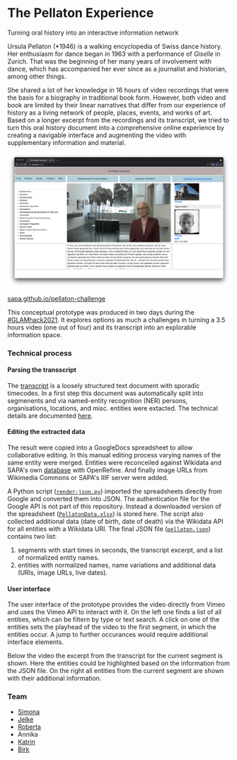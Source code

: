 # The Pellaton Experience

Turning oral history into an interactive information network

Ursula Pellaton (\*1946) is a walking encyclopedia of Swiss dance history. Her enthusiasm for dance began in 1963 with a performance of *Giselle* in Zurich. That was the beginning of her many years of involvement with dance, which has accompanied her ever since as a journalist and historian, among other things.

She shared a lot of her knowledge in 16 hours of video recordings that were the basis for a biography in traditional book form. However, both video and book are limited by their linear narratives that differ from our experience of history as a living network of people, places, events, and works of art. Based on a longer excerpt from the recordings and its transcript, we tried to turn this oral history document into a comprehensive online experience by creating a navigable interface and augmenting the video with supplementary information and material.

![](screenshot.png)

[sapa.github.io/pellaton-challenge](https://sapa.github.io/pellaton-challenge)

This conceptual prototype was produced in two days during the [\#GLAMhack2021](http://make.opendata.ch/wiki/event:2021-04). It explores options as much a challenges in turning a 3.5 hours video (one out of four) and its transcript into an explorable information space.

### Technical process

#### Parsing the transscript

The [transcript](data-preparation/20192705_Pellaton_Ausdruckstanz_unkorrigiert.txt) is a loosely structured text document with sporadic timecodes. In a first step this document was automatically split into segmenents and via named-entity recognition (NER) persons, organisations, locations, and misc. entities were extacted. The technical details are documented [here](data-preparation/README.md).

#### Editing the extracted data

The result were copied into a GoogleDocs spreadsheet to allow collaborative editing. In this manual editing process varying names of the same entity were merged. Entities were reconceiled against Wikidata and SAPA's own [database](https://performing-arts.ch) with OpenRefine. And finally image URLs from Wikimedia Commons or SAPA's IIIF server were added.

A Python script ([`render-json.py`](render-json.py)) imported the spreadsheets directly from Google and converted them into JSON. The authentication file for the Google API is not part of this repository. Instead a downloaded version of the spreadsheet ([`PellatonData.xlsx`](PellatonData.xlsx)) is stored here. The script also collected additional data (date of birth, date of death) via the Wikidata API for all entities with a Wikidata URI. The final JSON file ([`pellaton.json`](pellaton.json)) contains two list:

1. segments with start times in seconds, the transcript excerpt, and a list of normalized entity names.
2. entities with normalized names, name variations and additional data (URIs, image URLs, live dates).

#### User interface

The user interface of the prototype provides the video directly from Vimeo and uses the Vimeo API to interact with it. On the left one finds a list of all entities, which can be filtern by type or text search. A click on one of the entities sets the playhead of the video to the first segment, in which the entities occur. A jump to further occurances would require additional interface elements.

Below the video the excerpt from the transcript for the current segment is shown. Here the entities could be highlighted based on the information from the JSON file. On the right all entities from the current segment are shown with their additional information.

### Team

* [Simona](https://github.com/simonada)
* [Jelke](https://github.com/JelkeJL)
* [Roberta](https://github.com/Padlina)
* Annika
* [Katrin](https://github.com/katrinoettli)
* [Birk](https://github.com/birk)